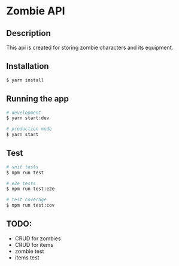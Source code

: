 # Zombie API

## Description

This api is created for storing zombie characters and its equipment.

## Installation

```bash
$ yarn install
```

## Running the app

```bash
# development
$ yarn start:dev

# production mode
$ yarn start
```

## Test

```bash
# unit tests
$ npm run test

# e2e tests
$ npm run test:e2e

# test coverage
$ npm run test:cov
```

## TODO:

- CRUD for zombies
- CRUD for items
- zombie test
- items test
